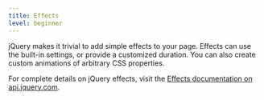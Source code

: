 ```yaml
---
title: Effects
level: beginner
---
```

jQuery makes it trivial to add simple effects to your page.  Effects can use
the built-in settings, or provide a customized duration.  You can also create
custom animations of arbitrary CSS properties.

For complete details on jQuery effects, visit the
[Effects documentation on api.jquery.com](http://api.jquery.com/category/effects/).
